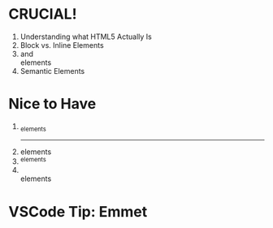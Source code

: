 # CRUCIAL!

1. Understanding what HTML5 Actually Is
2. Block vs. Inline Elements
3. <span> and <div> elements
4. Semantic Elements

# Nice to Have

1. <sub> elements
2. <hr> elements
3. <sup> elements
4. <br> elements

# VSCode Tip: Emmet